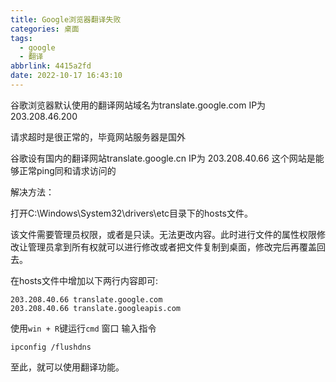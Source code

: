 ```yaml
---
title: Google浏览器翻译失败
categories: 桌面
tags:
  - google
  - 翻译
abbrlink: 4415a2fd
date: 2022-10-17 16:43:10
---
```


谷歌浏览器默认使用的翻译网站域名为translate.google.com IP为203.208.46.200

<!--more-->

请求超时是很正常的，毕竟网站服务器是国外

谷歌设有国内的翻译网站translate.google.cn IP为 203.208.40.66
这个网站是能够正常ping同和请求访问的

解决方法：

打开C:\Windows\System32\drivers\etc目录下的hosts文件。

该文件需要管理员权限，或者是只读。无法更改内容。此时进行文件的属性权限修改让管理员拿到所有权就可以进行修改或者把文件复制到桌面，修改完后再覆盖回去。

在hosts文件中增加以下两行内容即可:

```
203.208.40.66 translate.google.com
203.208.40.66 translate.googleapis.com
```

使用`win + R`键运行`cmd` 窗口
输入指令

```
ipconfig /flushdns
```

至此，就可以使用翻译功能。
